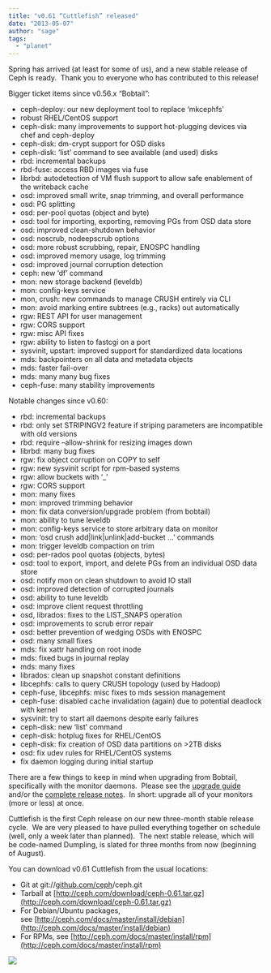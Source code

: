 ```yaml
---
title: "v0.61 “Cuttlefish” released"
date: "2013-05-07"
author: "sage"
tags: 
  - "planet"
---
```


Spring has arrived (at least for some of us), and a new stable release of Ceph is ready.  Thank you to everyone who has contributed to this release!

Bigger ticket items since v0.56.x “Bobtail”:

- ceph-deploy: our new deployment tool to replace ‘mkcephfs’
- robust RHEL/CentOS support
- ceph-disk: many improvements to support hot-plugging devices via chef and ceph-deploy
- ceph-disk: dm-crypt support for OSD disks
- ceph-disk: ‘list’ command to see available (and used) disks
- rbd: incremental backups
- rbd-fuse: access RBD images via fuse
- librbd: autodetection of VM flush support to allow safe enablement of the writeback cache
- osd: improved small write, snap trimming, and overall performance
- osd: PG splitting
- osd: per-pool quotas (object and byte)
- osd: tool for importing, exporting, removing PGs from OSD data store
- osd: improved clean-shutdown behavior
- osd: noscrub, nodeepscrub options
- osd: more robust scrubbing, repair, ENOSPC handling
- osd: improved memory usage, log trimming
- osd: improved journal corruption detection
- ceph: new ‘df’ command
- mon: new storage backend (leveldb)
- mon: config-keys service
- mon, crush: new commands to manage CRUSH entirely via CLI
- mon: avoid marking entire subtrees (e.g., racks) out automatically
- rgw: REST API for user management
- rgw: CORS support
- rgw: misc API fixes
- rgw: ability to listen to fastcgi on a port
- sysvinit, upstart: improved support for standardized data locations
- mds: backpointers on all data and metadata objects
- mds: faster fail-over
- mds: many many bug fixes
- ceph-fuse: many stability improvements

Notable changes since v0.60:  

- rbd: incremental backups
- rbd: only set STRIPINGV2 feature if striping parameters are incompatible with old versions
- rbd: require –allow-shrink for resizing images down
- librbd: many bug fixes
- rgw: fix object corruption on COPY to self
- rgw: new sysvinit script for rpm-based systems
- rgw: allow buckets with ‘\_’
- rgw: CORS support
- mon: many fixes
- mon: improved trimming behavior
- mon: fix data conversion/upgrade problem (from bobtail)
- mon: ability to tune leveldb
- mon: config-keys service to store arbitrary data on monitor
- mon: ‘osd crush add|link|unlink|add-bucket …’ commands
- mon: trigger leveldb compaction on trim
- osd: per-rados pool quotas (objects, bytes)
- osd: tool to export, import, and delete PGs from an individual OSD data store
- osd: notify mon on clean shutdown to avoid IO stall
- osd: improved detection of corrupted journals
- osd: ability to tune leveldb
- osd: improve client request throttling
- osd, librados: fixes to the LIST\_SNAPS operation
- osd: improvements to scrub error repair
- osd: better prevention of wedging OSDs with ENOSPC
- osd: many small fixes
- mds: fix xattr handling on root inode
- mds: fixed bugs in journal replay
- mds: many fixes
- librados: clean up snapshot constant definitions
- libcephfs: calls to query CRUSH topology (used by Hadoop)
- ceph-fuse, libcephfs: misc fixes to mds session management
- ceph-fuse: disabled cache invalidation (again) due to potential deadlock with kernel
- sysvinit: try to start all daemons despite early failures
- ceph-disk: new ‘list’ command
- ceph-disk: hotplug fixes for RHEL/CentOS
- ceph-disk: fix creation of OSD data partitions on >2TB disks
- osd: fix udev rules for RHEL/CentOS systems
- fix daemon logging during initial startup

There are a few things to keep in mind when upgrading from Bobtail, specifically with the monitor daemons.  Please see the [upgrade guide](http://ceph.com/docs/master/install/upgrading-ceph/) and/or the [complete release notes](http://ceph.com/docs/master/release-notes/#v0-61-cuttlefish).  In short: upgrade all of your monitors (more or less) at once.

Cuttlefish is the first Ceph release on our new three-month stable release cycle.  We are very pleased to have pulled everything together on schedule (well, only a week later than planned).  The next stable release, which will be code-named Dumpling, is slated for three months from now (beginning of August).

You can download v0.61 Cuttlefish from the usual locations:

- Git at git://[github.com/ceph](http://github.com/ceph)/ceph.git
- Tarball at [http://ceph.com/download/ceph-0.61.tar.gz](http://ceph.com/download/ceph-0.61.tar.gz)
- For Debian/Ubuntu packages, see [http://ceph.com/docs/master/install/debian](http://ceph.com/docs/master/install/debian)
- For RPMs, see [http://ceph.com/docs/master/install/rpm](http://ceph.com/docs/master/install/rpm)

![](http://track.hubspot.com/__ptq.gif?a=268973&k=14&bu=http://ceph.com&r=http://ceph.com/releases/v0-61-cuttlefish-released/&bvt=rss&p=wordpress)
